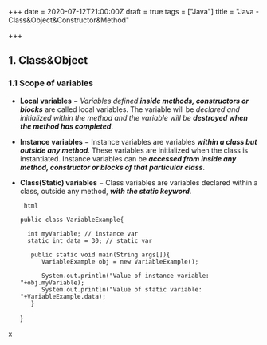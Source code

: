 +++
date = 2020-07-12T21:00:00Z
draft = true
tags = ["Java"]
title = "Java - Class&Object&Constructor&Method"

+++
## 1. Class&Object

### 1.1 Scope of variables

* **Local variables** − _Variables defined **inside methods, constructors or blocks**_ are called local variables. The variable will be _declared and initialized within the method and the variable will be **destroyed when the method has completed**_.
* **Instance variables** − Instance variables are variables **_within a class but outside any method_**. These variables are initialized when the class is instantiated. Instance variables can be **_accessed from inside any method, constructor or blocks of that particular class_**.
* **Class(Static) variables** − Class variables are variables declared within a class, outside any method, **_with the static keyword_**.

       html
      
      public class VariableExample{
      
        int myVariable; // instance var
        static int data = 30; // static var
        
         public static void main(String args[]){
            VariableExample obj = new VariableExample();
      
            System.out.println("Value of instance variable: "+obj.myVariable);
            System.out.println("Value of static variable: "+VariableExample.data);
         }

  }

x